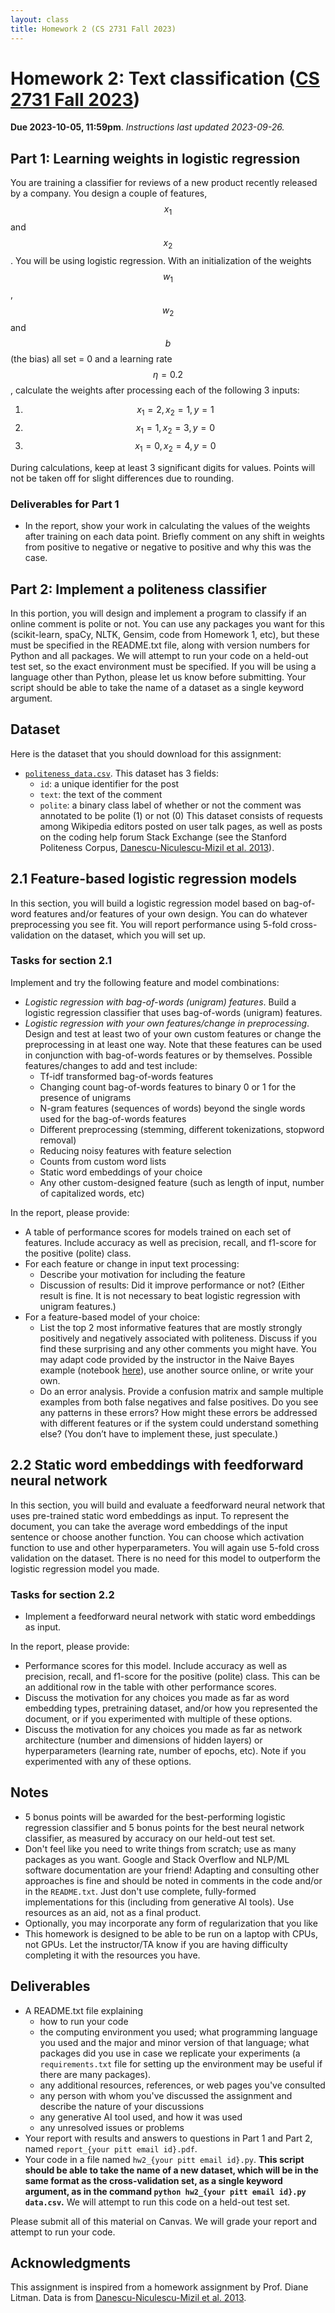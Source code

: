 ```yaml
---
layout: class
title: Homework 2 (CS 2731 Fall 2023)
---
```


# Homework 2: Text classification ([CS 2731 Fall 2023](https://michaelmilleryoder.github.io/cs2731_fall2023/))
**Due 2023-10-05, 11:59pm**. *Instructions last updated 2023-09-26.*

## Part 1: Learning weights in logistic regression
You are training a classifier for reviews of a new product recently released by a company. You design a couple of features, $$x_1$$ and $$x_2$$. You will be using logistic regression.
With an initialization of the weights $$w_1$$, $$w_2$$ and $$b$$ (the bias) all set = 0 and a learning rate $$\eta=0.2$$, calculate the weights after processing each of the following 3 inputs:
1. $$x_1 = 2, x_2 = 1, y = 1$$
2. $$x_1 = 1, x_2 = 3, y = 0$$
3. $$x_1 = 0, x_2 = 4, y = 0$$

During calculations, keep at least 3 significant digits for values. Points will not be taken off for slight differences due to rounding.

### Deliverables for Part 1
* In the report, show your work in calculating the values of the weights after training on each data point. 
Briefly comment on any shift in weights from positive to negative or negative to positive and why this was the case.

## Part 2: Implement a politeness classifier
In this portion, you will design and implement a program to classify if an online comment is polite or not. You can use any packages you want for this (scikit-learn, spaCy, NLTK, Gensim, code from Homework 1, etc), but these must be specified in the README.txt file, along with version numbers for Python and all packages. We will attempt to run your code on a held-out test set, so the exact environment must be specified. If you will be using a language other than Python, please let us know before submitting. Your script should be able to take the name of a dataset as a single keyword argument.

## Dataset
Here is the dataset that you should download for this assignment:

* [`politeness_data.csv`](hw2/politeness_data.csv). This dataset has 3 fields:
	* `id`: a unique identifier for the post
	* `text`: the text of the comment
	* `polite`: a binary class label of whether or not the comment was annotated to be polite (1) or not (0)
This dataset consists of requests among Wikipedia editors posted on user talk pages, as well as posts on the coding help forum Stack Exchange (see the Stanford Politeness Corpus, [Danescu-Niculescu-Mizil et al. 2013](https://aclanthology.org/P13-1025)). 

## 2.1 Feature-based logistic regression models
In this section, you will build a logistic regression model based on bag-of-word features and/or features of your own design. You can do whatever preprocessing you see fit. You will report performance using 5-fold cross-validation on the dataset, which you will set up. 

### Tasks for section 2.1
Implement and try the following feature and model combinations:
* *Logistic regression with bag-of-words (unigram) features*. Build a logistic regression classifier that uses bag-of-words (unigram) features.
* *Logistic regression with your own features/change in preprocessing*. Design and test at least two of your own custom features or change the preprocessing in at least one way. Note that these features can be used in conjunction with bag-of-words features or by themselves. Possible features/changes to add and test include:
	* Tf-idf transformed bag-of-words features
	* Changing count bag-of-words features to binary 0 or 1 for the presence of unigrams
	* N-gram features (sequences of words) beyond the single words used for the bag-of-words features
	* Different preprocessing (stemming, different tokenizations, stopword removal)
	* Reducing noisy features with feature selection
	* Counts from custom word lists
	* Static word embeddings of your choice
	* Any other custom-designed feature (such as length of input, number of capitalized words, etc)

In the report, please provide:
* A table of performance scores for models trained on each set of features. Include accuracy as well as precision, recall, and f1-score for the positive (polite) class.
* For each feature or change in input text processing:
	* Describe your motivation for including the feature
	* Discussion of results: Did it improve performance or not? (Either result is fine. It is not necessary to beat logistic regression with unigram features.)
* For a feature-based model of your choice:
	* List the top 2 most informative features that are mostly strongly positively and negatively associated with politeness. Discuss if you find these surprising and any other comments you might have. You may adapt code provided by the instructor in the Naive Bayes example (notebook [here](https://colab.research.google.com/drive/187yqGR_M_OVYrV28_nzjPY50mm6x-fxJ?usp=sharing)), use another source online, or write your own.
	* Do an error analysis. Provide a confusion matrix and sample multiple examples from both false negatives and false positives. Do you see any patterns in these errors? How might these errors be addressed with different features or if the system could understand something else? (You don’t have to implement these, just speculate.)

## 2.2 Static word embeddings with feedforward neural network
In this section, you will build and evaluate a feedforward neural network that uses pre-trained static word embeddings as input. To represent the document, you can take the average word embeddings of the input sentence or choose another function. You can choose which activation function to use and other hyperparameters. You will again use 5-fold cross validation on the dataset. There is no need for this model to outperform the logistic regression model you made.

### Tasks for section 2.2
* Implement a feedforward neural network with static word embeddings as input.

In the report, please provide:
* Performance scores for this model. Include accuracy as well as precision, recall, and f1-score for the positive (polite) class. This can be an additional row in the table with other performance scores.
* Discuss the motivation for any choices you made as far as word embedding types, pretraining dataset, and/or how you represented the document, or if you experimented with multiple of these options.
* Discuss the motivation for any choices you made as far as network architecture (number and dimensions of hidden layers) or hyperparameters (learning rate, number of epochs, etc). Note if you experimented with any of these options.

## Notes
* 5 bonus points will be awarded for the best-performing logistic regression classifier and 5 bonus points for the best neural network classifier, as measured by accuracy on our held-out test set.
* Don't feel like you need to write things from scratch; use as many packages as you want. Google and Stack Overflow and NLP/ML software documentation are your friend! Adapting and consulting other approaches is fine and should be noted in comments in the code and/or in the `README.txt`. Just don't use complete, fully-formed implementations for this (including from generative AI tools). Use resources as an aid, not as a final product.
* Optionally, you may incorporate any form of regularization that you like
* This homework is designed to be able to be run on a laptop with CPUs, not GPUs. Let the instructor/TA know if you are having difficulty completing it with the resources you have.


## Deliverables
* A README.txt file explaining
	* how to run your code
	* the computing environment you used; what programming language you used and the major and minor version of that language; what packages did you use in case we replicate your experiments (a `requirements.txt` file for setting up the environment may be useful if there are many packages).
	* any additional resources, references, or web pages you've consulted
	* any person with whom you've discussed the assignment and describe the nature of your discussions
	* any generative AI tool used, and how it was used
	* any unresolved issues or problems
* Your report with results and answers to questions in Part 1 and Part 2, named `report_{your pitt email id}.pdf`. 
* Your code in a file named `hw2_{your pitt email id}.py`. **This script should be able to take the name of a new dataset, which will be in the same format as the cross-validation set, as a single keyword argument, as in the command `python hw2_{your pitt email id}.py data.csv`.** We will attempt to run this code on a held-out test set.

Please submit all of this material on Canvas. We will grade your report and attempt to run your code.

## Acknowledgments
This assignment is inspired from a homework assignment by Prof. Diane Litman. Data is from [Danescu-Niculescu-Mizil et al. 2013](https://aclanthology.org/P13-1025).
